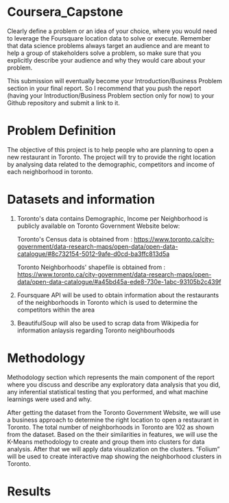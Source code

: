 # Coursera_Capstone
Clearly define a problem or an idea of your choice, where you would need to leverage the Foursquare location data to solve or execute. Remember that data science problems always target an audience and are meant to help a group of stakeholders solve a problem, so make sure that you explicitly describe your audience and why they would care about your problem.

This submission will eventually become your Introduction/Business Problem section in your final report. So I recommend that you push the report (having your Introduction/Business Problem section only for now) to your Github repository and submit a link to it.


# Problem Definition
The objective of this project is to help people who are planning to open a new restaurant in Toronto. The project will try to provide the right location by analysing data related to the demographic, competitors and income of each neighborhood in toronto.


# Datasets and information 

1. Toronto's data contains Demographic, Income per Neighborhood is publicly available on Toronto Government Website below:

   Toronto's Census data is obtained from : https://www.toronto.ca/city-government/data-research-maps/open-data/open-data-catalogue/#8c732154-5012-9afe-d0cd-ba3ffc813d5a

   Toronto Neighborhoods' shapefile is obtained from : https://www.toronto.ca/city-government/data-research-maps/open-data/open-data-catalogue/#a45bd45a-ede8-730e-1abc-93105b2c439f

2. Foursquare API will be used to obtain information about the restaurants of the neighborhoods in Toronto which is used to determine the competitors within the area

3. BeautifulSoup will also be used to scrap data from Wikipedia for information anlaysis regarding Toronto neighbourhoods


# Methodology

Methodology section which represents the main component of the report where you discuss and describe any exploratory data analysis that you did, any inferential statistical testing that you performed, and what machine learnings were used and why.

After getting the dataset from the Toronto Government Website, we will use a business approach to determine the right location to open a restaurant in Toronto.
The total number of neighborhoods in Toronto are 102 as shown from the dataset. Based on the their similarities in features, we will use the K-Means methodology to create and group them into clusters for data analysis. After that we will apply data visualization on the clusters. “Folium” will be used to create interactive map showing the neighborhood clusters in Toronto. 

# Results
